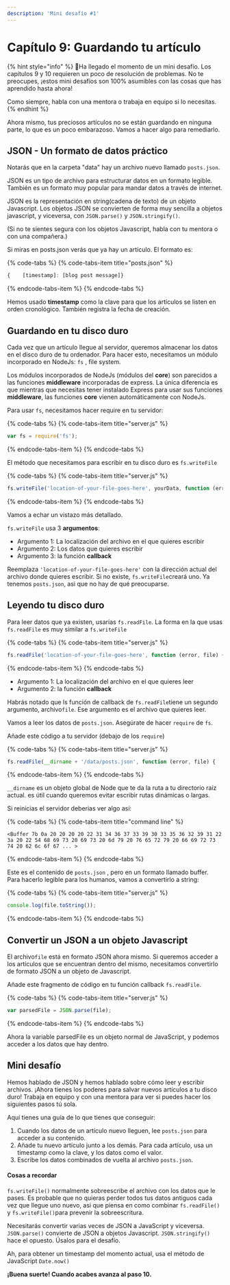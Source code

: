 ```yaml
---
description: 'Mini desafío #1'
---
```


# Capítulo 9: Guardando tu artículo

{% hint style="info" %}
📣Ha llegado el momento de un mini desafío. Los capítulos 9 y 10 requieren un poco de resolución de problemas. No te preocupes, ¡estos mini desafíos son 100% asumibles con las cosas que has aprendido hasta ahora!

Como siempre, habla con una mentora o trabaja en equipo si lo necesitas.
{% endhint %}

Ahora mismo, tus preciosos artículos no se están guardando en ninguna parte, lo que es un poco embarazoso. Vamos a hacer algo para remediarlo.

## JSON - Un formato de datos práctico <a id="json-the-handy-data-format"></a>

Notarás que en la carpeta "data" hay un archivo nuevo llamado `posts.json`.

JSON es un tipo de archivo para estructurar datos en un formato legible. También es un formato muy popular para mandar datos a través de internet.

JSON es la representación en string\(cadena de texto\) de un objeto Javascript. Los objetos JSON se convierten de forma muy sencilla a objetos javascript, y viceversa, con `JSON.parse()` y `JSON.stringify()`.

\(Si no te sientes segura con los objetos Javascript, habla con tu mentora o con una compañera.\)

Si miras en posts.json verás que ya hay un artículo. El formato es:

{% code-tabs %}
{% code-tabs-item title="posts.json" %}
```javascript
{    [timestamp]: [blog post message]}
```
{% endcode-tabs-item %}
{% endcode-tabs %}

Hemos usado **timestamp** como la clave para que los artículos se listen en orden cronológico. También registra la fecha de creación.

## Guardando en tu disco duro <a id="writing-to-your-hard-drive"></a>

Cada vez que un artículo llegue al servidor, queremos almacenar los datos en el disco duro de tu ordenador. Para hacer esto, necesitamos un módulo incorporado en NodeJs: `fs` , file system.

Los módulos incorporados de NodeJs \(módulos del **core**\) son parecidos a las funciones **middleware** incorporadas de express. La única diferencia es que mientras que necesitas tener instalado Express para usar sus funciones **middleware**, las funciones **core** vienen automáticamente con NodeJs.

Para usar `fs`, necesitamos hacer require en tu servidor:

{% code-tabs %}
{% code-tabs-item title="server.js" %}
```javascript
var fs = require('fs');
```
{% endcode-tabs-item %}
{% endcode-tabs %}

El método que necesitamos para escribir en tu disco duro es `fs.writeFile`

{% code-tabs %}
{% code-tabs-item title="server.js" %}
```javascript
fs.writeFile('location-of-your-file-goes-here', yourData, function (error) {    // do something});
```
{% endcode-tabs-item %}
{% endcode-tabs %}

Vamos a echar un vistazo más detallado.

`fs.writeFile` usa 3 **argumentos**:

* Argumento 1: La localización del archivo en el que quieres escribir
* Argumento 2: Los datos que quieres escribir
* Argumento 3: la función **callback**

Reemplaza `'location-of-your-file-goes-here'` con la dirección actual del archivo donde quieres escribir. Si no existe, `fs.writeFile`creará uno. Ya tenemos `posts.json`, asi que no hay de qué preocuparse.

## Leyendo tu disco duro <a id="reading-from-your-hard-drive"></a>

Para leer datos que ya existen, usarías `fs.readFile`. La forma en la que usas `fs.readFile` es muy similar a `fs.writeFile`

{% code-tabs %}
{% code-tabs-item title="server.js" %}
```javascript
fs.readFile('location-of-your-file-goes-here', function (error, file) {    // do something});
```
{% endcode-tabs-item %}
{% endcode-tabs %}

* Argumento 1: La localización del archivo en el que quieres leer
* Argumento 2: la función **callback**

Habrás notado que ls función de callback de  `fs.readFile`tiene un segundo argumento, archivo`file`. Ese argumento es el archivo que quieres leer.

Vamos a leer los datos de `posts.json`. Asegúrate de hacer `require` de `fs`.

Añade este código a tu servidor \(debajo de los `require`\)

{% code-tabs %}
{% code-tabs-item title="server.js" %}
```javascript
fs.readFile(__dirname + '/data/posts.json', function (error, file) {    console.log(file);});
```
{% endcode-tabs-item %}
{% endcode-tabs %}

`__dirname` es un objeto global de Node que te da la ruta a tu directorio raíz actual. es útil cuando queremos evitar escribir rutas dinámicas o largas.

Si reinicias el servidor deberias ver algo así:

{% code-tabs %}
{% code-tabs-item title="command line" %}
```text
<Buffer 7b 0a 20 20 20 20 22 31 34 36 37 33 39 30 33 35 36 32 39 31 22 3a 20 22 54 68 69 73 20 69 73 20 6d 79 20 76 65 72 79 20 66 69 72 73 74 20 62 6c 6f 67 ... >
```
{% endcode-tabs-item %}
{% endcode-tabs %}

Este es el contenido de `posts.json` , pero en un formato llamado buffer. Para hacerlo legible para los humanos, vamos a convertirlo a string:

{% code-tabs %}
{% code-tabs-item title="server.js" %}
```javascript
console.log(file.toString());
```
{% endcode-tabs-item %}
{% endcode-tabs %}

## Convertir un JSON a un objeto Javascript <a id="converting-from-json-to-javascript-object"></a>

El archivo`file` está en formato JSON ahora mismo. Si queremos acceder a los artículos que se encuentran dentro del mismo, necesitamos convertirlo de formato JSON a un objeto de Javascript.

Añade este fragmento de código en tu función callback `fs.readFile`.

{% code-tabs %}
{% code-tabs-item title="server.js" %}
```javascript
var parsedFile = JSON.parse(file);
```
{% endcode-tabs-item %}
{% endcode-tabs %}

Ahora la variable parsedFile es un objeto normal de JavaScript, y podemos acceder a los datos que hay dentro.

## Mini desafío <a id="mini-challenge"></a>

Hemos hablado de JSON y hemos hablado sobre cómo leer y escribir archivos. ¡Ahora tienes los poderes para salvar nuevos artículos a tu disco duro! Trabaja en equipo y con una mentora para ver si puedes hacer los siguientes pasos tú sola.

Aquí tienes una guía de lo que tienes que conseguir:

1. Cuando los datos de un artículo nuevo lleguen, lee `posts.json` para acceder a su contenido.
2. Añade tu nuevo artículo junto a los demás. Para cada artículo, usa un timestamp como la clave, y los datos como el valor.
3. Escribe los datos combinados de vuelta al archivo `posts.json`.

#### **Cosas a recordar** <a id="things-to-remember"></a>

`fs.writeFile()` normalmente sobreescribe el archivo con los datos que le pases. Es probable que no quieras perder todos tus datos antiguos cada vez que llegue uno nuevo, asi que piensa en como combinar `fs.readFile()` y `fs.writeFile()`para prevenir la sobreescritura.

Necesitarás convertir varias veces de JSON a JavaScript y viceversa. `JSON.parse()` convierte de JSON a objetos Javascript. `JSON.stringify()` hace el opuesto. Úsalos para el desafío.

Ah, para obtener un timestamp del momento actual, usa el método de JavaScript `Date.now()`

**¡Buena suerte! Cuando acabes avanza al paso 10.**


